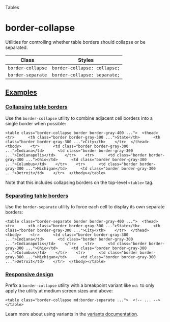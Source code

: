Tables

# border-collapse

Utilities for controlling whether table borders should collapse or be separated.

| Class             | Styles                       |
| ----------------- | ---------------------------- |
| `border-collapse` | `border-collapse: collapse;` |
| `border-separate` | `border-collapse: separate;` |

## [Examples](#examples)

### [Collapsing table borders](#collapsing-table-borders)

Use the `border-collapse` utility to combine adjacent cell borders into a single border when possible:

```
<table class="border-collapse border border-gray-400 ...">  <thead>    <tr>      <th class="border border-gray-300 ...">State</th>      <th class="border border-gray-300 ...">City</th>    </tr>  </thead>  <tbody>    <tr>      <td class="border border-gray-300 ...">Indiana</td>      <td class="border border-gray-300 ...">Indianapolis</td>    </tr>    <tr>      <td class="border border-gray-300 ...">Ohio</td>      <td class="border border-gray-300 ...">Columbus</td>    </tr>    <tr>      <td class="border border-gray-300 ...">Michigan</td>      <td class="border border-gray-300 ...">Detroit</td>    </tr>  </tbody></table>
```

Note that this includes collapsing borders on the top-level `<table>` tag.

### [Separating table borders](#separating-table-borders)

Use the `border-separate` utility to force each cell to display its own separate borders:

```
<table class="border-separate border border-gray-400 ...">  <thead>    <tr>      <th class="border border-gray-300 ...">State</th>      <th class="border border-gray-300 ...">City</th>    </tr>  </thead>  <tbody>    <tr>      <td class="border border-gray-300 ...">Indiana</td>      <td class="border border-gray-300 ...">Indianapolis</td>    </tr>    <tr>      <td class="border border-gray-300 ...">Ohio</td>      <td class="border border-gray-300 ...">Columbus</td>    </tr>    <tr>      <td class="border border-gray-300 ...">Michigan</td>      <td class="border border-gray-300 ...">Detroit</td>    </tr>  </tbody></table>
```

### [Responsive design](#responsive-design)

Prefix a `border-collapse` utility with a breakpoint variant like `md:` to only apply the utility at medium screen sizes and above:

```
<table class="border-collapse md:border-separate ...">  <!-- ... --></table>
```

Learn more about using variants in the [variants documentation](/docs/hover-focus-and-other-states).
